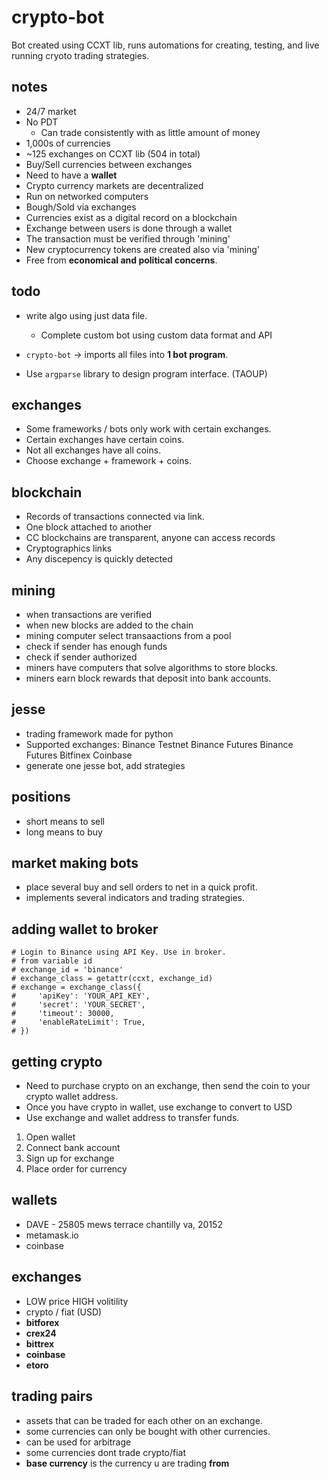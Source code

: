 # crypto-bot #
Bot created using CCXT lib, runs automations for creating, 
testing, and live running cryoto trading strategies.


## notes ##
* 24/7 market
* No PDT
    * Can trade consistently with as little amount of money
* 1,000s of currencies
* ~125 exchanges on CCXT lib (504 in total)
* Buy/Sell currencies between exchanges
* Need to have a **wallet**
* Crypto currency markets are decentralized
* Run on networked computers
* Bough/Sold via exchanges
* Currencies exist as a digital record on a blockchain
* Exchange between users is done through a wallet
* The transaction must be verified through 'mining'
* New cryptocurrency tokens are created also via 'mining'
* Free from **economical and political concerns**.


## todo ##
* write algo using just data file.
    * Complete custom bot using custom data format and API

* `crypto-bot` -> imports all files into **1 bot program**.
* Use `argparse` library to design program interface. (TAOUP)


## exchanges ##
* Some frameworks / bots only work with certain exchanges.
* Certain exchanges have certain coins.
* Not all exchanges have all coins.
* Choose exchange + framework + coins.


## blockchain ##
* Records of transactions connected via link.
* One block attached to another
* CC blockchains are transparent, anyone can access records
* Cryptographics links
* Any discepency is quickly detected


## mining ##
* when transactions are verified
* when new blocks are added to the chain
* mining computer select transaactions from a pool
* check if sender has enough funds
* check if sender authorized
* miners have computers that solve algorithms to store blocks.
* miners earn block rewards that deposit into bank accounts.


## jesse ##
* trading framework made for python
* Supported exchanges:
    Binance
    Testnet Binance Futures
    Binance Futures
    Bitfinex
    Coinbase
* generate one jesse bot, add strategies


## positions ##
* short means to sell
* long means to buy


## market making bots ##
* place several buy and sell orders to net in a quick profit.
* implements several indicators and trading strategies.


## adding wallet to broker ##
```
# Login to Binance using API Key. Use in broker.
# from variable id
# exchange_id = 'binance'
# exchange_class = getattr(ccxt, exchange_id)
# exchange = exchange_class({
#     'apiKey': 'YOUR_API_KEY',
#     'secret': 'YOUR_SECRET',
#     'timeout': 30000,
#     'enableRateLimit': True,
# })
```


## getting crypto ##
* Need to purchase crypto on an exchange, then send the coin to 
  your crypto wallet address.
* Once you have crypto in wallet, use exchange to convert to USD
* Use exchange and wallet address to transfer funds.

1. Open wallet
2. Connect bank account
3. Sign up for exchange
4. Place order for currency



## wallets ##
* DAVE - 25805 mews terrace chantilly va, 20152
* metamask.io
* coinbase


## exchanges ##
* LOW price HIGH volitility
* crypto / fiat (USD)
* **bitforex**
* **crex24**
* **bittrex**
* **coinbase**
* **etoro**


## trading pairs ##
* assets that can be traded for each other on an exchange.
* some currencies can only be bought with other currencies.
* can be used for arbitrage
* some currencies dont trade crypto/fiat
* **base currency** is the currency u are trading **from**

